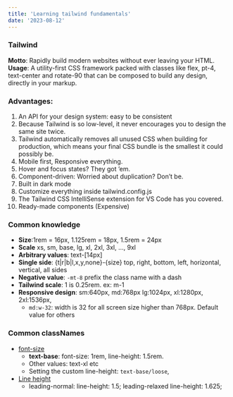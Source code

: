 ```yaml
---
title: 'Learning tailwind fundamentals'
date: '2023-08-12'
---
```


### Tailwind
**Motto**: Rapidly build modern websites without ever leaving your HTML.
**Usage**: A utility-first CSS framework packed with classes like flex, pt-4, text-center and rotate-90 that can be composed to build any design, directly in your markup.

### Advantages:
1. An API for your design system: easy to be consistent
2. Because Tailwind is so low-level, it never encourages you to design the same site twice.
3. Tailwind automatically removes all unused CSS when building for production, which means your final CSS bundle is the smallest it could possibly be.
4. Mobile first, Responsive everything.
5. Hover and focus states? They got ’em.
6. Component-driven: Worried about duplication? Don’t be.
7. Built in dark mode
8. Customize everything inside tailwind.config.js
9. The Tailwind CSS IntelliSense extension for VS Code has you covered.
10. Ready-made components (Expensive)

### Common knowledge
- **Size**:1rem = 16px, 1.125rem = 18px, 1.5rem = 24px
- **Scale** xs, sm, base, lg, xl, 2xl, 3xl, ..., 9xl
- **Arbitrary values**: text-[14px]
- **Single side**: {t|r|b|l,x,y,none}-{size}  top, right, bottom, left, horizontal, vertical, all sides
- **Negative value**: `-mt-8`  prefix the class name with a dash
- **Tailwind scale**: 1 is 0.25rem. ex: m-1
- **Responsive design**: sm:640px, md:768px lg:1024px, xl:1280px, 2xl:1536px, 
  - `md:w-32`: width is 32 for all screen size higher than 768px. Default value for others


### Common classNames
- [font-size](https://tailwindcss.com/docs/font-size)
  - **text-base**: font-size: 1rem, line-height: 1.5rem.     
  - Other values: text-xl etc
  - Setting the custom line-height: `text-base/loose`, 
- [Line height](https://tailwindcss.com/docs/line-height)
  - leading-normal: line-height: 1.5; leading-relaxed	line-height: 1.625;